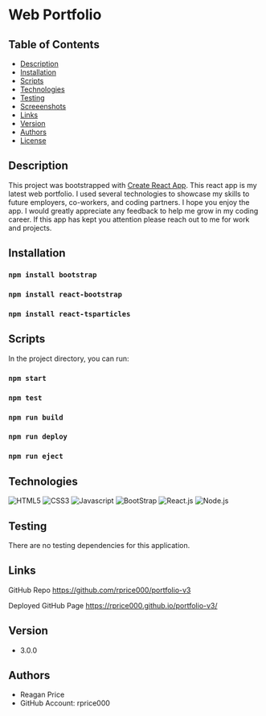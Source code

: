 # Web Portfolio

## Table of Contents
* [Description](#description)
* [Installation](#installation)
* [Scripts](#scripts)
* [Technologies](#technologies)
* [Testing](#testing)
* [Screeenshots](#screenshots)
* [Links](#links)
* [Version](#version)
* [Authors](#authors)
* [License](#license)


## Description
This project was bootstrapped with [Create React App](https://github.com/facebook/create-react-app).  This react app is my latest web portfolio.  I used several technologies to showcase my skills to future employers, co-workers, and coding partners.  I hope you enjoy the app.  I would greatly appreciate any feedback to help me grow in my coding career.  If this app has kept you attention please reach out to me for work and projects.


## Installation

### `npm install bootstrap`
### `npm install react-bootstrap`
### `npm install react-tsparticles`

## Scripts

In the project directory, you can run:

### `npm start`
### `npm test`
### `npm run build`
### `npm run deploy`
### `npm run eject`

## Technologies
![HTML5](https://img.shields.io/badge/-HTML5-cf250e?logo=html5&logoColor=white&style=plastic)
![CSS3](https://img.shields.io/badge/-CSS3-0817e2?logo=css3&logoColor=white&style=plastic)
![Javascript](https://img.shields.io/badge/-Javascript-F7DF1E?logo=javascript&logoColor=black&style=plastic)
![BootStrap](https://img.shields.io/badge/-BootStrap-530097?logo=bootstrap&logoColor=white&style=plastic)
![React.js](https://img.shields.io/badge/-React.js-61DAFB?logo=react.js&logoColor=black&style=plastic)
![Node.js](https://img.shields.io/badge/-Node.js-339933?logo=node.js&logoColor=white&style=plastic)

## Testing
There are no testing dependencies for this application.

## Links
GitHub Repo
https://github.com/rprice000/portfolio-v3

Deployed GitHub Page
https://rprice000.github.io/portfolio-v3/


## Version
- 3.0.0

## Authors
- Reagan Price
- GitHub Account: rprice000
